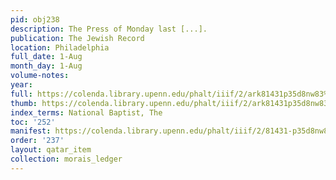 ```yaml
---
pid: obj238
description: The Press of Monday last [...].
publication: The Jewish Record
location: Philadelphia
full_date: 1-Aug
month_day: 1-Aug
volume-notes:
year:
full: https://colenda.library.upenn.edu/phalt/iiif/2/ark81431p35d8nw83%2FSHA256E-s7668946--d3cd7bd0a7810f28a47154c8b869874008726b9b1b66b1685cff92426b18bf8f.jpeg/full/3500,/0/default.jpg
thumb: https://colenda.library.upenn.edu/phalt/iiif/2/ark81431p35d8nw83%2FSHA256E-s7668946--d3cd7bd0a7810f28a47154c8b869874008726b9b1b66b1685cff92426b18bf8f.jpeg/full/!200,200/0/default.jpg
index_terms: National Baptist, The
toc: '252'
manifest: https://colenda.library.upenn.edu/phalt/iiif/2/81431-p35d8nw83/manifest
order: '237'
layout: qatar_item
collection: morais_ledger
---
```

